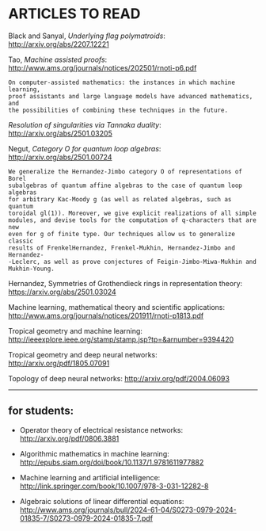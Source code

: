 #     ARTICLES TO READ


Black and Sanyal, _Underlying flag polymatroids_: http://arxiv.org/abs/2207.12221

Tao, _Machine assisted proofs_: http://www.ams.org/journals/notices/202501/rnoti-p6.pdf

    On computer-assisted mathematics: the instances in which machine learning, 
    proof assistants and large language models have advanced mathematics, and 
    the possibilities of combining these techniques in the future.


_Resolution of singularities via Tannaka duality_: http://arxiv.org/abs/2501.03205

Negut, _Category O for quantum loop algebras_: http://arxiv.org/abs/2501.00724

    We generalize the Hernandez-Jimbo category O of representations of Borel 
    subalgebras of quantum affine algebras to the case of quantum loop algebras 
    for arbitrary Kac-Moody g (as well as related algebras, such as quantum 
    toroidal gl(1)). Moreover, we give explicit realizations of all simple 
    modules, and devise tools for the computation of q-characters that are new 
    even for g of finite type. Our techniques allow us to generalize classic 
    results of FrenkelHernandez, Frenkel-Mukhin, Hernandez-Jimbo and Hernandez-
    -Leclerc, as well as prove conjectures of Feigin-Jimbo-Miwa-Mukhin and 
    Mukhin-Young.

Hernandez, Symmetries of Grothendieck rings in representation theory: https://arxiv.org/abs/2501.03024

Machine learning, mathematical theory and scientific applications: http://www.ams.org/journals/notices/201911/rnoti-p1813.pdf

Tropical geometry and machine learning: http://ieeexplore.ieee.org/stamp/stamp.jsp?tp=&arnumber=9394420

Tropical geometry and deep neural networks: http://arxiv.org/pdf/1805.07091

Topology of deep neural networks: http://arxiv.org/pdf/2004.06093

---

## for students:

 * Operator theory of electrical resistance networks: http://arxiv.org/pdf/0806.3881
 
 * Algorithmic mathematics in machine learning: http://epubs.siam.org/doi/book/10.1137/1.9781611977882
 
 * Machine learning and artificial intelligence: http://link.springer.com/book/10.1007/978-3-031-12282-8
 
 * Algebraic solutions of linear differential equations: http://www.ams.org/journals/bull/2024-61-04/S0273-0979-2024-01835-7/S0273-0979-2024-01835-7.pdf
